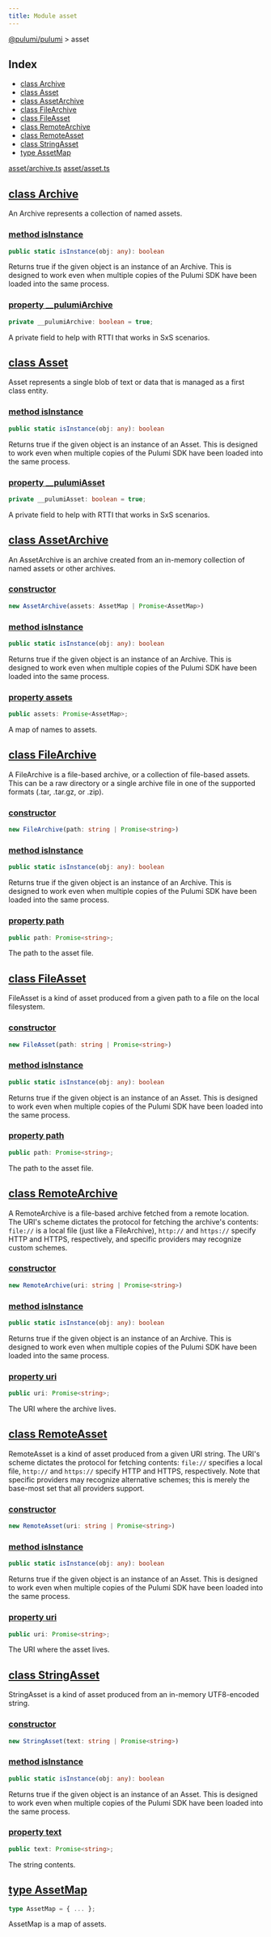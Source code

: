 ```yaml
---
title: Module asset
---
```


<a href="../index.html">@pulumi/pulumi</a> &gt; asset

<h2 class="pdoc-module-header">Index</h2>

* <a href="#Archive">class Archive</a>
* <a href="#Asset">class Asset</a>
* <a href="#AssetArchive">class AssetArchive</a>
* <a href="#FileArchive">class FileArchive</a>
* <a href="#FileAsset">class FileAsset</a>
* <a href="#RemoteArchive">class RemoteArchive</a>
* <a href="#RemoteAsset">class RemoteAsset</a>
* <a href="#StringAsset">class StringAsset</a>
* <a href="#AssetMap">type AssetMap</a>

<a href="https://github.com/pulumi/pulumi/blob/master/sdk/nodejs/asset/archive.ts">asset/archive.ts</a> <a href="https://github.com/pulumi/pulumi/blob/master/sdk/nodejs/asset/asset.ts">asset/asset.ts</a> 


<h2 class="pdoc-module-header" id="Archive">
<a class="pdoc-member-name" href="https://github.com/pulumi/pulumi/blob/master/sdk/nodejs/asset/archive.ts#L21">class Archive</a>
</h2>

An Archive represents a collection of named assets.

<h3 class="pdoc-member-header">
<a class="pdoc-child-name" href="https://github.com/pulumi/pulumi/blob/master/sdk/nodejs/asset/archive.ts#L32">method isInstance</a>
</h3>

```typescript
public static isInstance(obj: any): boolean
```


Returns true if the given object is an instance of an Archive.  This is designed to work even when
multiple copies of the Pulumi SDK have been loaded into the same process.

<h3 class="pdoc-member-header">
<a class="pdoc-child-name" href="https://github.com/pulumi/pulumi/blob/master/sdk/nodejs/asset/archive.ts#L26">property __pulumiArchive</a>
</h3>

```typescript
private __pulumiArchive: boolean = true;
```


A private field to help with RTTI that works in SxS scenarios.

<h2 class="pdoc-module-header" id="Asset">
<a class="pdoc-member-name" href="https://github.com/pulumi/pulumi/blob/master/sdk/nodejs/asset/asset.ts#L20">class Asset</a>
</h2>

Asset represents a single blob of text or data that is managed as a first class entity.

<h3 class="pdoc-member-header">
<a class="pdoc-child-name" href="https://github.com/pulumi/pulumi/blob/master/sdk/nodejs/asset/asset.ts#L31">method isInstance</a>
</h3>

```typescript
public static isInstance(obj: any): boolean
```


Returns true if the given object is an instance of an Asset.  This is designed to work even when
multiple copies of the Pulumi SDK have been loaded into the same process.

<h3 class="pdoc-member-header">
<a class="pdoc-child-name" href="https://github.com/pulumi/pulumi/blob/master/sdk/nodejs/asset/asset.ts#L25">property __pulumiAsset</a>
</h3>

```typescript
private __pulumiAsset: boolean = true;
```


A private field to help with RTTI that works in SxS scenarios.

<h2 class="pdoc-module-header" id="AssetArchive">
<a class="pdoc-member-name" href="https://github.com/pulumi/pulumi/blob/master/sdk/nodejs/asset/archive.ts#L45">class AssetArchive</a>
</h2>

An AssetArchive is an archive created from an in-memory collection of named assets or other archives.

<h3 class="pdoc-member-header">
<a class="pdoc-child-name" href="https://github.com/pulumi/pulumi/blob/master/sdk/nodejs/asset/archive.ts#L49">constructor</a>
</h3>

```typescript
new AssetArchive(assets: AssetMap | Promise<AssetMap>)
```

<h3 class="pdoc-member-header">
<a class="pdoc-child-name" href="https://github.com/pulumi/pulumi/blob/master/sdk/nodejs/asset/archive.ts#L32">method isInstance</a>
</h3>

```typescript
public static isInstance(obj: any): boolean
```


Returns true if the given object is an instance of an Archive.  This is designed to work even when
multiple copies of the Pulumi SDK have been loaded into the same process.

<h3 class="pdoc-member-header">
<a class="pdoc-child-name" href="https://github.com/pulumi/pulumi/blob/master/sdk/nodejs/asset/archive.ts#L49">property assets</a>
</h3>

```typescript
public assets: Promise<AssetMap>;
```


A map of names to assets.

<h2 class="pdoc-module-header" id="FileArchive">
<a class="pdoc-member-name" href="https://github.com/pulumi/pulumi/blob/master/sdk/nodejs/asset/archive.ts#L61">class FileArchive</a>
</h2>

A FileArchive is a file-based archive, or a collection of file-based assets.  This can be a raw directory or a
single archive file in one of the supported formats (.tar, .tar.gz, or .zip).

<h3 class="pdoc-member-header">
<a class="pdoc-child-name" href="https://github.com/pulumi/pulumi/blob/master/sdk/nodejs/asset/archive.ts#L65">constructor</a>
</h3>

```typescript
new FileArchive(path: string | Promise<string>)
```

<h3 class="pdoc-member-header">
<a class="pdoc-child-name" href="https://github.com/pulumi/pulumi/blob/master/sdk/nodejs/asset/archive.ts#L32">method isInstance</a>
</h3>

```typescript
public static isInstance(obj: any): boolean
```


Returns true if the given object is an instance of an Archive.  This is designed to work even when
multiple copies of the Pulumi SDK have been loaded into the same process.

<h3 class="pdoc-member-header">
<a class="pdoc-child-name" href="https://github.com/pulumi/pulumi/blob/master/sdk/nodejs/asset/archive.ts#L65">property path</a>
</h3>

```typescript
public path: Promise<string>;
```


The path to the asset file.

<h2 class="pdoc-module-header" id="FileAsset">
<a class="pdoc-member-name" href="https://github.com/pulumi/pulumi/blob/master/sdk/nodejs/asset/asset.ts#L50">class FileAsset</a>
</h2>

FileAsset is a kind of asset produced from a given path to a file on the local filesystem.

<h3 class="pdoc-member-header">
<a class="pdoc-child-name" href="https://github.com/pulumi/pulumi/blob/master/sdk/nodejs/asset/asset.ts#L54">constructor</a>
</h3>

```typescript
new FileAsset(path: string | Promise<string>)
```

<h3 class="pdoc-member-header">
<a class="pdoc-child-name" href="https://github.com/pulumi/pulumi/blob/master/sdk/nodejs/asset/asset.ts#L31">method isInstance</a>
</h3>

```typescript
public static isInstance(obj: any): boolean
```


Returns true if the given object is an instance of an Asset.  This is designed to work even when
multiple copies of the Pulumi SDK have been loaded into the same process.

<h3 class="pdoc-member-header">
<a class="pdoc-child-name" href="https://github.com/pulumi/pulumi/blob/master/sdk/nodejs/asset/asset.ts#L54">property path</a>
</h3>

```typescript
public path: Promise<string>;
```


The path to the asset file.

<h2 class="pdoc-module-header" id="RemoteArchive">
<a class="pdoc-member-name" href="https://github.com/pulumi/pulumi/blob/master/sdk/nodejs/asset/archive.ts#L78">class RemoteArchive</a>
</h2>

A RemoteArchive is a file-based archive fetched from a remote location.  The URI's scheme dictates the
protocol for fetching the archive's contents: `file://` is a local file (just like a FileArchive), `http://` and
`https://` specify HTTP and HTTPS, respectively, and specific providers may recognize custom schemes.

<h3 class="pdoc-member-header">
<a class="pdoc-child-name" href="https://github.com/pulumi/pulumi/blob/master/sdk/nodejs/asset/archive.ts#L82">constructor</a>
</h3>

```typescript
new RemoteArchive(uri: string | Promise<string>)
```

<h3 class="pdoc-member-header">
<a class="pdoc-child-name" href="https://github.com/pulumi/pulumi/blob/master/sdk/nodejs/asset/archive.ts#L32">method isInstance</a>
</h3>

```typescript
public static isInstance(obj: any): boolean
```


Returns true if the given object is an instance of an Archive.  This is designed to work even when
multiple copies of the Pulumi SDK have been loaded into the same process.

<h3 class="pdoc-member-header">
<a class="pdoc-child-name" href="https://github.com/pulumi/pulumi/blob/master/sdk/nodejs/asset/archive.ts#L82">property uri</a>
</h3>

```typescript
public uri: Promise<string>;
```


The URI where the archive lives.

<h2 class="pdoc-module-header" id="RemoteAsset">
<a class="pdoc-member-name" href="https://github.com/pulumi/pulumi/blob/master/sdk/nodejs/asset/asset.ts#L82">class RemoteAsset</a>
</h2>

RemoteAsset is a kind of asset produced from a given URI string.  The URI's scheme dictates the protocol for fetching
contents: `file://` specifies a local file, `http://` and `https://` specify HTTP and HTTPS, respectively.  Note that
specific providers may recognize alternative schemes; this is merely the base-most set that all providers support.

<h3 class="pdoc-member-header">
<a class="pdoc-child-name" href="https://github.com/pulumi/pulumi/blob/master/sdk/nodejs/asset/asset.ts#L86">constructor</a>
</h3>

```typescript
new RemoteAsset(uri: string | Promise<string>)
```

<h3 class="pdoc-member-header">
<a class="pdoc-child-name" href="https://github.com/pulumi/pulumi/blob/master/sdk/nodejs/asset/asset.ts#L31">method isInstance</a>
</h3>

```typescript
public static isInstance(obj: any): boolean
```


Returns true if the given object is an instance of an Asset.  This is designed to work even when
multiple copies of the Pulumi SDK have been loaded into the same process.

<h3 class="pdoc-member-header">
<a class="pdoc-child-name" href="https://github.com/pulumi/pulumi/blob/master/sdk/nodejs/asset/asset.ts#L86">property uri</a>
</h3>

```typescript
public uri: Promise<string>;
```


The URI where the asset lives.

<h2 class="pdoc-module-header" id="StringAsset">
<a class="pdoc-member-name" href="https://github.com/pulumi/pulumi/blob/master/sdk/nodejs/asset/asset.ts#L65">class StringAsset</a>
</h2>

StringAsset is a kind of asset produced from an in-memory UTF8-encoded string.

<h3 class="pdoc-member-header">
<a class="pdoc-child-name" href="https://github.com/pulumi/pulumi/blob/master/sdk/nodejs/asset/asset.ts#L69">constructor</a>
</h3>

```typescript
new StringAsset(text: string | Promise<string>)
```

<h3 class="pdoc-member-header">
<a class="pdoc-child-name" href="https://github.com/pulumi/pulumi/blob/master/sdk/nodejs/asset/asset.ts#L31">method isInstance</a>
</h3>

```typescript
public static isInstance(obj: any): boolean
```


Returns true if the given object is an instance of an Asset.  This is designed to work even when
multiple copies of the Pulumi SDK have been loaded into the same process.

<h3 class="pdoc-member-header">
<a class="pdoc-child-name" href="https://github.com/pulumi/pulumi/blob/master/sdk/nodejs/asset/asset.ts#L69">property text</a>
</h3>

```typescript
public text: Promise<string>;
```


The string contents.

<h2 class="pdoc-module-header" id="AssetMap">
<a class="pdoc-member-name" href="https://github.com/pulumi/pulumi/blob/master/sdk/nodejs/asset/archive.ts#L40">type AssetMap</a>
</h2>

```typescript
type AssetMap = { ... };
```


AssetMap is a map of assets.

